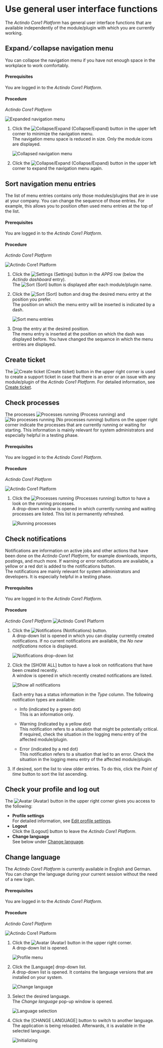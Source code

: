 # Use general user interface functions

The *Actindo Core1 Platform* has general user interface functions that are available independently of the module/plugin with which you are currently working.


## Expand &frasl; collapse navigation menu
You can collapse the navigation menu if you have not enough space in the workplace to work comfortably.

#### Prerequisites
You are logged in to the *Actindo Core1 Platform*.

#### Procedure

*Actindo Core1 Platform*

![Expanded navigation menu](../../Assets/Screenshots/Core1Platform/UsingCore1/ExpandedNavBar.png "[Expanded navigation menu]")   

1. Click the ![Collapse/Expand](../../Assets/Icons/CollapseExpand02.png "[Collapse/Expand]") (Collapse/Expand) button in the upper left corner to minimize the navigation menu.   
    The navigation menu space is reduced in size. Only the module icons are displayed.

    ![Collapsed navigation menu](../../Assets/Screenshots/Core1Platform/UsingCore1/CollapsedNavBar.png "[Collapsed navigation menu]")

2. Click the ![Collapse/Expand](../../Assets/Icons/CollapseExpand02.png "[Collapse/Expand]") (Collapse/Expand) button in the upper left corner to expand the navigation menu again.



## Sort navigation menu entries

The list of menu entries contains only those modules/plugins that are in use at your company. You can change the sequence of those entries. For example, this allows you to position often used menu entries at the top of the list.   

 #### Prerequisites

You are logged in to the *Actindo Core1 Platform*. 

#### Procedure
*Actindo Core1 Platform*

![Actindo Core1 Platform](../../Assets/Screenshots/Core1Platform/UsingCore1/Core1PlatformComplete.png "[Actindo Core1 Platform]")

1. Click the ![Settings](../../Assets/Icons/Settings03.png "[Settings]") (Settings) button in the *APPS* row (below the *Actindo dashboard* entry).   
    The ![Sort](../../Assets/Icons/Sort04.png "[Sort]") (Sort) button is displayed after each module/plugin name.  

2. Click the ![Sort](../../Assets/Icons/Sort04.png "[Sort]") (Sort) button and drag the desired menu entry at the position you prefer.   
    The position on which the menu entry will be inserted is indicated by a dash. 

    ![Sort menu entries](../../Assets/Screenshots/Core1Platform/UsingCore1/SortApps.png "[Sort menu entries]")  

3. Drop the entry at the desired position.  
    The menu entry is inserted at the position on which the dash was displayed before. You have changed the sequence in which the menu entries are displayed.



## Create ticket 

The ![Create ticket](../../Assets/Icons/CreateTicket.png "[Create ticket]") (Create ticket) button in the upper right corner is used to create a support ticket in case that there is an error or an issue with any module/plugin of the *Actindo Core1 Platform*. For detailed information, see [Create ticket](../HelpAndSupport/02_CreateTicket.md "Create ticket").  



## Check processes

The processes ![Processes running](../../Assets/Icons/ProcessRun.png "[Processes running]") (Process running) and ![No processes running](../../Assets/Icons/ProcessNotrun.png "[No processes running]") (No processes running) buttons on the upper right corner indicate the processes that are currently running or waiting for starting. 
This information is mainly relevant for system administrators and especially helpful in a testing phase. 

#### Prerequisites
You are logged in to the *Actindo Core1 Platform*.

#### Procedure

*Actindo Core1 Platform* 

![Actindo Core1 Platform](../../Assets/Screenshots/Core1Platform/Core1.png "[Actindo Core1 Platform]")

1. Click the ![Processes running](../../Assets/Icons/ProcessRun.png "[Processes running]") (Processes running) button to have a look on the running processes.   
    A drop-down window is opened in which currently running and waiting processes are listed. This list is permanently refreshed.  

    ![Running processes](../../Assets/Screenshots/Core1Platform/UsingCore1/RunningProcesses.png "[Running processes]")



## Check notifications

Notifications are information on active jobs and other actions that have been done on the *Actindo Core1 Platform*, for example downloads, imports, postings, and much more.  If warning or error notifications are available, a yellow or a red dot is added to the notifications button.    
The notifications are mainly relevant for system administrators and developers. It is especially helpful in a testing phase.  

#### Prerequisites

You are logged in to the *Actindo Core1 Platform*.

#### Procedure

*Actindo Core1 Platform* 
![Actindo Core1 Platform](../../Assets/Screenshots/Core1Platform/Core1.png "[Actindo Core1 Platform]")   

1. Click the ![Notifications](../../Assets/Icons/Notifications.png "[Notifications]") (Notifications) button.   
    A drop-down list is opened in which you can display currently created notifications. If no current notifications are available, the *No new notifications* notice is displayed.   

   ![Notifications drop-down list](../../Assets/Screenshots/Core1Platform/UsingCore1/Notifications.png "[Notifications drop-down list]]")
2. Click the [SHOW ALL] button to have a look on notifications that have been created recently.   
    A window is opened in which recently created notifications are listed. 

   ![Show all notifications](../../Assets/Screenshots/Core1Platform/UsingCore1/NotificationsShowAll.png "[Show all notifications]")   

    Each entry has a status information in the *Type* column. The following notification types are available:
    - Info (indicated by a green dot)   
        This is an information only.

    - Warning (indicated by a yellow dot)   
        This notification refers to a situation that might be potentially critical. If required, check the situation in the logging menu entry of the affected module/plugin.

   - Error (indicated by a red dot)   
        This notification refers to a situation that led to an error. Check the situation in the logging menu entry of the affected module/plugin.   

3. If desired, sort the list to view older entries. To do this, click the *Point of time* button to sort the list ascending.



## Check your profile and log out

The ![Avatar](../../Assets/Icons/Avatar.png "[Avatar]") (Avatar) button in the upper right corner gives you access to the following:
- **Profile settings**   
    For detailed information, see [Edit profile settings](./ "Edit profile settings").
- **Logout**    
    Click the [Logout] button to leave the *Actindo Core1 Platform*.
- **Change language**   
    See below under [Change language](./03_GeneralUIFunctions.md#change-language).



## Change language

The *Actindo Core1 Platform* is currently available in English and German. You can change the language during your current session without the need of a new login.

#### Prerequisites

You are logged in to the *Actindo Core1 Platform*.

#### Procedure

*Actindo Core1 Platform*

![Actindo Core1 Platform](../../Assets/Screenshots/Core1Platform/Core1.png "[Actindo Core1 Platform]")

1. Click the ![Avatar](../../Assets/Icons/Avatar.png "[Avatar]") (Avatar) button in the upper right corner.   
    A drop-down list is opened. 

    ![Profile menu](../../Assets/Screenshots/Core1Platform/UsingCore1/ProfileMenu.png "[Profile menu]")


2. Click the [Language] drop-down list.  
    A drop-down list is opened. It contains the language versions that are installed on your system.  
     
   ![Change language](../../Assets/Screenshots/Core1Platform/UsingCore1/ProfileLanguage.png "[Change language]")

3. Select the desired language.   
    The *Change language* pop-up window is opened.

     ![Language selection](../../Assets/Screenshots/Core1Platform/UsingCore1/ChangeLanguage.png "[Language selection]")

4. Click the [CHANGE LANGUAGE] button to switch to another language.  
    The application is being reloaded. Afterwards, it is available in the selected language.

    ![Initializing](../../Assets/Screenshots/Core1Platform/UsingCore1/ChangeLanguageInitialize.png "[Initializing]")